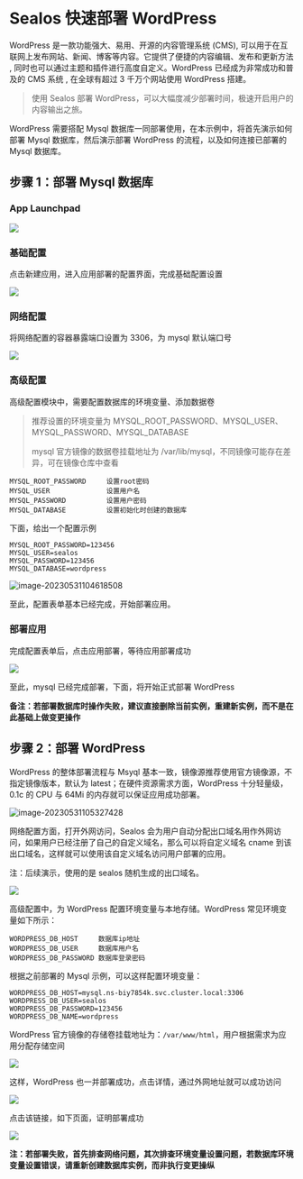 # Sealos 快速部署 WordPress

WordPress 是一款功能强大、易用、开源的内容管理系统 (CMS), 可以用于在互联网上发布网站、新闻、博客等内容。它提供了便捷的内容编辑、发布和更新方法 , 同时也可以通过主题和插件进行高度自定义。WordPress 已经成为非常成功和普及的 CMS 系统 , 在全球有超过 3 千万个网站使用 WordPress 搭建。

> 使用 Sealos 部署 WordPress，可以大幅度减少部署时间，极速开启用户的内容输出之旅。

WordPress 需要搭配 Mysql 数据库一同部署使用，在本示例中，将首先演示如何部署 Mysql 数据库，然后演示部署 WordPress 的流程，以及如何连接已部署的 Mysql 数据库。

## 步骤 1：部署 Mysql 数据库

### App Launchpad

![](.\images\image-20230531104215108.png)

### 基础配置

点击新建应用，进入应用部署的配置界面，完成基础配置设置

![](.\images\image-20230531104353880.png)

### 网络配置

将网络配置的容器暴露端口设置为 3306，为 mysql 默认端口号

![](.\images\image-20230531104508405.png)

### 高级配置

高级配置模块中，需要配置数据库的环境变量、添加数据卷

> 推荐设置的环境变量为 MYSQL_ROOT_PASSWORD、MYSQL_USER、MYSQL_PASSWORD、MYSQL_DATABASE
>
> mysql 官方镜像的数据卷挂载地址为 /var/lib/mysql，不同镜像可能存在差异，可在镜像仓库中查看

```Plain
MYSQL_ROOT_PASSWORD     设置root密码
MYSQL_USER              设置用户名
MYSQL_PASSWORD          设置用户密码
MYSQL_DATABASE          设置初始化时创建的数据库
```

下面，给出一个配置示例

```Plain
MYSQL_ROOT_PASSWORD=123456    
MYSQL_USER=sealos
MYSQL_PASSWORD=123456
MYSQL_DATABASE=wordpress
```

![image-20230531104618508](.\image-20230531104618508.png)

至此，配置表单基本已经完成，开始部署应用。

### 部署应用

完成配置表单后，点击应用部署，等待应用部署成功

![](.\images\image-20230531112136263.png)

至此，mysql 已经完成部署，下面，将开始正式部署 WordPress

**备注：若部署数据库时操作失败，建议直接删除当前实例，重建新实例，而不是在此基础上做变更操作**

## 步骤 2：部署 WordPress

WordPress 的整体部署流程与 Msyql 基本一致，镜像源推荐使用官方镜像源，不指定镜像版本，默认为 latest；在硬件资源需求方面，WordPress 十分轻量级，0.1c 的 CPU 与 64Mi 的内存就可以保证应用成功部署。

<img src=".\images\image-20230531105327428.png" alt="image-20230531105327428"  />

网络配置方面，打开外网访问，Sealos 会为用户自动分配出口域名用作外网访问，如果用户已经注册了自己的自定义域名，那么可以将自定义域名 cname 到该出口域名，这样就可以使用该自定义域名访问用户部署的应用。

注：后续演示，使用的是 sealos 随机生成的出口域名。

![](.\images\image-20230531105407612.png)

高级配置中，为 WordPress 配置环境变量与本地存储。WordPress 常见环境变量如下所示：

```Plain
WORDPRESS_DB_HOST     数据库ip地址
WORDPRESS_DB_USER     数据库用户名
WORDPRESS_DB_PASSWORD 数据库登录密码
```

根据之前部署的 Mysql 示例，可以这样配置环境变量：

```Plain
WORDPRESS_DB_HOST=mysql.ns-biy7854k.svc.cluster.local:3306
WORDPRESS_DB_USER=sealos
WORDPRESS_DB_PASSWORD=123456
WORDPRESS_DB_NAME=wordpress
```

WordPress 官方镜像的存储卷挂载地址为：`/var/www/html`，用户根据需求为应用分配存储空间

![](.\images\image-20230531112345891.png)

这样，WordPress 也一并部署成功，点击详情，通过外网地址就可以成功访问

![](.\images\image-20230531120810822.png)

点击该链接，如下页面，证明部署成功

![](.\images\image-20230531112716745.png)

**注：若部署失败，首先排查网络问题，其次排查环境变量设置问题，若数据库环境变量设置错误，请重新创建数据库实例，而非执行变更操纵**